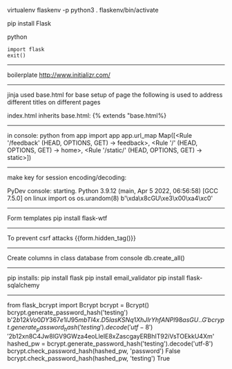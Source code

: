 
virtualenv flaskenv -p python3
 . flaskenv/bin/activate

pip install Flask

python
>>
    import flask
    exit()

___

boilerplate
http://www.initializr.com/


---
jinja used base.html for base setup of page
the following is used to address different titles on different pages
  <title>{% block title %} {% endblock %}</title>

index.html inherits base.html:
{% extends "base.html%}


___
in console:
python
from app import app
app.url_map
    Map([<Rule '/feedback' (HEAD, OPTIONS, GET) -> feedback>,
     <Rule '/' (HEAD, OPTIONS, GET) -> home>,
    <Rule '/static/<filename>' (HEAD, OPTIONS, GET) -> static>])



___
make key for session encoding/decoding:

PyDev console: starting.
Python 3.9.12 (main, Apr  5 2022, 06:56:58)
[GCC 7.5.0] on linux
import os
os.urandom(8)
b'\xda\x8cGU\xe3\x00\xa4\xc0'

___
Form templates
pip install flask-wtf

___
To prevent csrf attacks
{{form.hidden_tag()}}

___
Create columns in class database from console
db.create_all()


___
pip installs:
pip install flask
pip install email_validator
pip install flask-sqlalchemy


___
from flask_bcrypt import Bcrypt
bcrypt = Bcrypt()
bcrypt.generate_password_hash('testing')
b'$2b$12$kVo0DY367e1IJ95mbTl4x.D5lasKSNq1XhJIrYhfANPl98asGU..G'
bcrypt.generate_password_hash('testing').decode('utf-8')
'$2b$12$xn8C4Jw8lGV9GWza4eoLleIE8xZascgayERBhIT92iVsTOEkkU4Xm'
hashed_pw = bcrypt.generate_password_hash('testing').decode('utf-8')
bcrypt.check_password_hash(hashed_pw, 'password')
False
bcrypt.check_password_hash(hashed_pw, 'testing')
True
